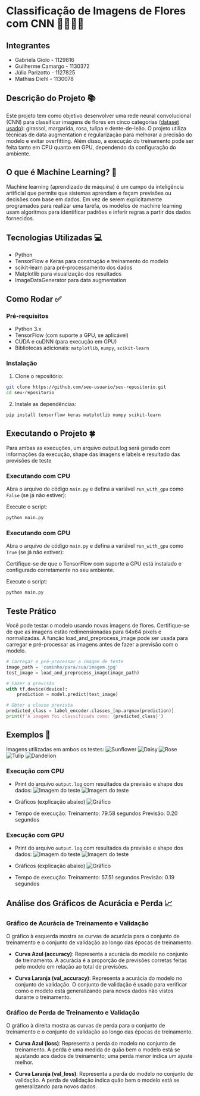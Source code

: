 # Classificação de Imagens de Flores com CNN 🌼🌷🌹🌻

## Integrantes
- Gabriela Giolo - 1129816
- Guilherme Camargo - 1130372
- Júlia Parizotto - 1127825
- Mathias Diehl -  1130078

## Descrição do Projeto 📚

Este projeto tem como objetivo desenvolver uma rede neural convolucional (CNN) para classificar imagens de flores em cinco categorias ([dataset usado](https://www.kaggle.com/datasets/alxmamaev/flowers-recognition)): girassol, margarida, rosa, tulipa e dente-de-leão. O projeto utiliza técnicas de data augmentation e regularização para melhorar a precisão do modelo e evitar overfitting. Além disso, a execução do treinamento pode ser feita tanto em CPU quanto em GPU, dependendo da configuração do ambiente.

## O que é Machine Learning? 🤖

Machine learning (aprendizado de máquina) é um campo da inteligência artificial que permite que sistemas aprendam e façam previsões ou decisões com base em dados. Em vez de serem explicitamente programados para realizar uma tarefa, os modelos de machine learning usam algoritmos para identificar padrões e inferir regras a partir dos dados fornecidos.

## Tecnologias Utilizadas 💻

- Python
- TensorFlow e Keras para construção e treinamento do modelo
- scikit-learn para pré-processamento dos dados
- Matplotlib para visualização dos resultados
- ImageDataGenerator para data augmentation

## Como Rodar ✅

### Pré-requisitos

- Python 3.x
- TensorFlow (com suporte a GPU, se aplicável)
- CUDA e cuDNN (para execução em GPU)
- Bibliotecas adicionais: `matplotlib`, `numpy`, `scikit-learn`

### Instalação

1. Clone o repositório:
```bash
git clone https://github.com/seu-usuario/seu-repositorio.git
cd seu-repositorio
```
2. Instale as dependências:
```bash
pip install tensorflow keras matplotlib numpy scikit-learn
```

## Executando o Projeto 🍀

Para ambas as execuções, um arquivo output.log será gerado com informações da execução, shape das imagens e labels e resultado das previsões de teste

### Executando com CPU

Abra o arquivo de código `main.py` e defina a variável `run_with_gpu` como `False` (se já não estiver):

Execute o script:

```bash
python main.py
```

### Executando com GPU

Abra o arquivo de código `main.py` e defina a variável `run_with_gpu` como `True` (se já não estiver):

Certifique-se de que o TensorFlow com suporte a GPU está instalado e configurado corretamente no seu ambiente.

Execute o script:

```bash
python main.py
```

## Teste Prático
Você pode testar o modelo usando novas imagens de flores. Certifique-se de que as imagens estão redimensionadas para 64x64 pixels e normalizadas. A função load_and_preprocess_image pode ser usada para carregar e pré-processar as imagens antes de fazer a previsão com o modelo.

```python
# Carregar e pré-processar a imagem de teste
image_path = 'caminho/para/sua/imagem.jpg'
test_image = load_and_preprocess_image(image_path)

# Fazer a previsão
with tf.device(device):
    prediction = model.predict(test_image)

# Obter a classe prevista
predicted_class = label_encoder.classes_[np.argmax(prediction)]
print(f'A imagem foi classificada como: {predicted_class}')
```

## Exemplos 📜

Imagens utilizadas em ambos os testes:
![Sunflower](images/flowersExamples/sunflower.jpg)
![Daisy](images/flowersExamples/daisy.jpg)
![Rose](images/flowersExamples/rose.jpg)
![Tulip](images/flowersExamples/tulip.jpg)
![Dandelion](images/flowersExamples/dandelion.jpg)


### Execução com CPU
- Print do arquivo `output.log` com resultados da previsão e shape dos dados:
![Imagem do teste](images/CPU/previsaoCPU.png)
![Imagem do teste](images/CPU/shapesCPU.png)

- Gráficos (explicação abaixo)
![Gráfico](images/CPU/graficoCPU.png)

- Tempo de execução:
Treinamento: 79.58 segundos
Previsão: 0.20 segundos

### Execução com GPU
- Print do arquivo `output.log` com resultados da previsão e shape dos dados:
![Imagem do teste](images/GPU/previsaoGPU.png)
![Imagem do teste](images/GPU/shapesGPU.png)

- Gráficos (explicação abaixo)
![Gráfico](images/GPU/graficoGPU.png)

- Tempo de execução:
Treinamento: 57.51 segundos
Previsão: 0.19 segundos

## Análise dos Gráficos de Acurácia e Perda 📈

### Gráfico de Acurácia de Treinamento e Validação

O gráfico à esquerda mostra as curvas de acurácia para o conjunto de treinamento e o conjunto de validação ao longo das épocas de treinamento.

- **Curva Azul (accuracy)**: Representa a acurácia do modelo no conjunto de treinamento. A acurácia é a proporção de previsões corretas feitas pelo modelo em relação ao total de previsões.
  
- **Curva Laranja (val_accuracy)**: Representa a acurácia do modelo no conjunto de validação. O conjunto de validação é usado para verificar como o modelo está generalizando para novos dados não vistos durante o treinamento.

### Gráfico de Perda de Treinamento e Validação

O gráfico à direita mostra as curvas de perda para o conjunto de treinamento e o conjunto de validação ao longo das épocas de treinamento.

- **Curva Azul (loss)**: Representa a perda do modelo no conjunto de treinamento. A perda é uma medida de quão bem o modelo está se ajustando aos dados de treinamento; uma perda menor indica um ajuste melhor.
  
- **Curva Laranja (val_loss)**: Representa a perda do modelo no conjunto de validação. A perda de validação indica quão bem o modelo está se generalizando para novos dados.
